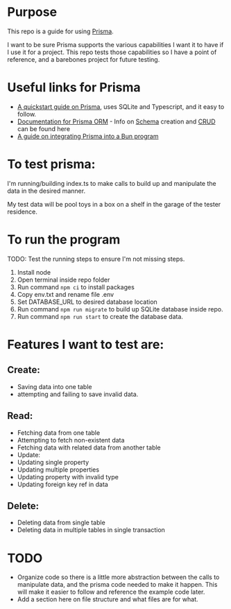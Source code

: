 # Purpose
This repo is a guide for using [Prisma](https://www.prisma.io/).

I want to be sure Prisma supports the various capabilities I want it to have if I use it for a project.
This repo tests those capabilities so I have a point of reference, and a barebones project for future testing.

# Useful links for Prisma
- [A quickstart guide on Prisma](https://www.prisma.io/docs/getting-started/quickstart-sqlite), uses SQLite and Typescript, and it easy to follow.
- [Documentation for Prisma ORM](https://www.prisma.io/docs/orm/overview/introduction/what-is-prisma) - Info on [Schema](https://www.prisma.io/docs/orm/prisma-schema/overview) creation and [CRUD](https://www.prisma.io/docs/orm/prisma-client/queries/crud) can be found here
- [A guide on integrating Prisma into a Bun program](https://www.prisma.io/docs/guides/bun)

# To test prisma: 
I'm running/building index.ts to make calls to build up and manipulate the data in the desired manner.

My test data will be pool toys in a box on a shelf in the garage of the tester residence.

# To run the program
TODO: Test the running steps to ensure I'm not missing steps.
1. Install node
1. Open terminal inside repo folder
1. Run command `npm ci` to install packages
1. Copy env.txt and rename file .env
1. Set DATABASE_URL to desired database location 
1. Run command `npm run migrate` to build up SQLite database inside repo.
1. Run command `npm run start` to create the database data.

# Features I want to test are:
## Create: 
- Saving data into one table 
- attempting and failing to save invalid data. 
## Read: 
- Fetching data from one table 
- Attempting to fetch non-existent data 
- Fetching data with related data from another table 
- Update: 
- Updating single property 
- Updating multiple properties 
- Updating property with invalid type 
- Updating foreign key ref in data
## Delete: 
- Deleting data from single table 
- Deleting data in multiple tables in single transaction

# TODO 
- Organize code so there is a little more abstraction between the calls to manipulate data, and the prisma code needed to make it happen. This will make it easier to follow and reference the example code later.
- Add a section here on file structure and what files are for what.
